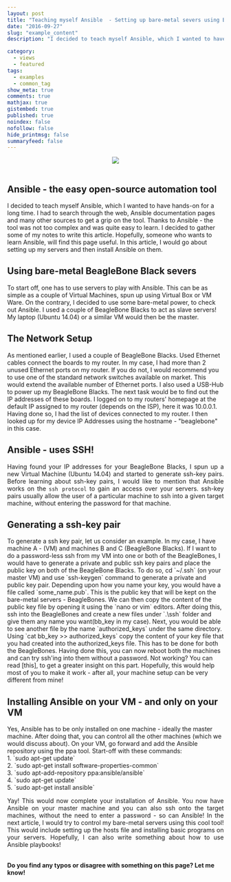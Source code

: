 ```yaml
---
layout: post
title: "Teaching myself Ansible  - Setting up bare-metal severs using BeagleBone Blacks"
date: "2016-09-27"
slug: "example_content"
description: "I decided to teach myself Ansible, which I wanted to have hands-on for a long time. I had to search through the web, Ansible documentation pages and many other sources to get a grip on the tool. Thanks to Ansible - the tool was not too complex and was quite easy to learn. I decided to gather some of my notes to write this article. Hopefully, someone who wants to learn Ansible, will find this page useful. In this article, I would go about setting up my servers and then install Ansible on them."

category:
  - views
  - featured
tags:
  - examples
  - common_tag
show_meta: true
comments: true
mathjax: true
gistembed: true
published: true
noindex: false
nofollow: false
hide_printmsg: false
summaryfeed: false
---
```



<style>
p {
  text-align: justify
}</style>
<div style="text-align:center"><img src ="https://codereviewvideos.com/blog/wp-content/uploads/2015/06/ansible-tutorial.gif"/></div><br>

<h2> Ansible - the easy open-source automation tool </h2>
I decided to teach myself Ansible, which I wanted to have hands-on for a long time. I had to search through the web, Ansible documentation pages and many other sources to get a grip on the tool. Thanks to Ansible - the tool was not too complex and was quite easy to learn. I decided to gather some of my notes to write this article. Hopefully, someone who wants to learn Ansible, will find this page useful. In this article, I would go about setting up my servers and then install Ansible on them.<br>

<h2> Using bare-metal BeagleBone Black severs</h2>
To start off, one has to use servers to play with Ansible. This can be as simple as a couple of Virtual Machines, spun up using Virtual Box or VM Ware. On the contrary, I decided to use some bare-metal power, to check out Ansible. I used a couple of BeagleBone Blacks to act as slave servers! My laptop (Ubuntu 14.04) or a similar VM would then be the master.<br>

<h2> The Network Setup </h2>
As mentioned earlier, I used a couple of BeagleBone Blacks. Used Ethernet cables connect the boards to my router. In my case, I had more than 2 unused Ethernet ports  on my router. If you do not, I would recommend you to use one of the standard network switches available on market. This would extend the available number of Ethernet ports. I also used a USB-Hub to power up my BeagleBone Blacks. The next task would be to find out the IP addresses of these boards. I logged on to my routers' homepage at the default IP assigned to my router (depends on the ISP), here it was 10.0.0.1. Having done so, I had the list of devices connected to my router. I then looked up for my  device IP Addresses using the hostname - "beaglebone" in this case.<br>

<h2> Ansible - uses SSH!</h2>

Having found your IP addresses for your BeagleBone Blacks, I spun up a new Virtual Machine (Ubuntu 14.04)  and started to generate ssh-key pairs. Before learning about ssh-key pairs, I would like to mention that Ansible works on the `ssh protocol` to gain an access over your servers. ssh-key pairs usually allow the user of a particular machine to ssh into a given target machine, without entering the password for that machine.<br>

<h2> Generating a ssh-key pair </h2>
To generate a ssh key pair, let us consider an example. In my case, I have machine A - (VM) and machines B and C (BeagleBone Blacks). If I want to do a password-less ssh from my VM into one or both of the BeagleBones, I would have to generate a private and public ssh key pairs and place the public key on both of the BeagleBone Blacks. To do so, cd `~/.ssh` (on your master VM) and use `ssh-keygen` command to generate a private and public key pair. Depending upon how you name your key, you would have a file called `some_name.pub`. This is the public key that will be kept on the bare-metal servers - BeagleBones. We can then copy the content of the public key file by opening it using the `nano or vim` editors. After doing this, ssh into the BeagleBones and create a new files under `.\ssh` folder and give them any name you want(bb_key in my case). Next, you would be able to see another file by the name `authorized_keys` under the same directory. Using `cat bb_key >> authorized_keys` copy the content of your key file that you had created into the authorized_keys file. This has to be done for both the BeagleBones. Having done this, you can now reboot both the machines and can try ssh'ing into them without a password. Not working? You can read  [this], to get a greater insight on this part. Hopefully, this would help most of you to make it work - after all, your machine setup can be very different from mine!<br>

<h2> Installing Ansible on your VM - and only on your VM</h2>
Yes, Ansible has to be only installed on one machine - ideally the master machine. After doing that, you can control all the other machines (which we would discuss about). On your VM, go forward and add the Ansible repository using the ppa tool. Start-off with these commands:
<br>
1. `sudo apt-get update`<br>
2. `sudo apt-get install software-properties-common`<br>
3. `sudo apt-add-repository ppa:ansible/ansible`<br>
4. `sudo apt-get update`<br>
5. `sudo apt-get install ansible`<br>

Yay! This would now complete your installation of Ansible. You now have Ansible on your master machine and you can also ssh onto the target machines, without the need to enter a password - so can Ansible! In the next article, I would try to control my bare-metal servers using this cool tool! This would include setting up the hosts file and installing basic programs on your servers. Hopefully, I can also write something about how to use Ansible playbooks!

<br>
<b>Do you find any typos or disagree with something on this page? Let me know!</b>

[this]: https://www.digitalocean.com/community/tutorials/how-to-set-up-ssh-keys--2
